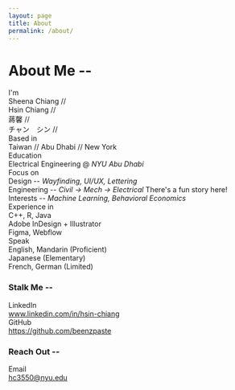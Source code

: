 ```yaml
---
layout: page
title: About
permalink: /about/
---
```


<h1>About Me --</h1>

<div class="about-grid">
  <div class="about-row">
    <div class="about-label">I'm</div>
    <div class="about-detail">
      Sheena Chiang // <br>
      Hsin Chiang // <br>
      蔣馨 // <br>
      チャン　シン //
    </div>
  </div>

  <div class="about-row">
    <div class="about-label">Based in</div>
    <div class="about-detail">Taiwan // Abu Dhabi // New York</div>
  </div>

  <div class="about-row">
    <div class="about-label">Education</div>
    <div class="about-detail">
        Electrical Engineering @ <em>NYU Abu Dhabi</em>
    </div>
  </div>

  <div class="about-row">
    <div class="about-label">Focus on</div>
    <div class="about-detail">
      Design -- <em>Wayfinding, UI/UX, Lettering</em><br>
      Engineering -- <em>Civil -> Mech -> Electrical</em> <span class="note">There's a fun story here!</span><br>
      Interests -- <em>Machine Learning, Behavioral Economics</em>
    </div>
  </div>

  <div class="about-row">
    <div class="about-label">Experience in</div>
    <div class="about-detail">
      C++, R, Java<br>
      Adobe InDesign + Illustrator<br>
      Figma, Webflow
    </div>
  </div>

  <div class="about-row">
    <div class="about-label">Speak</div>
    <div class="about-detail">
      English, Mandarin <span class="note">(Proficient)</span><br>
      Japanese <span class="note">(Elementary)</span><br>
      French, German <span class="note">(Limited)</span><br>
    </div>
  </div>

  <h3>Stalk Me --</h3>

  <div class="about-row">
    <div class="about-label">LinkedIn</div>
    <div class="about-detail"><a href="https://www.linkedin.com/in/hsin-chiang" target="_blank">www.linkedin.com/in/hsin-chiang</a></div>
  </div>

  <div class="about-row">
    <div class="about-label">GitHub</div>
    <div class="about-detail"><a href="https://github.com/beenzpaste" target="_blank">https://github.com/beenzpaste</a></div>
  </div>

  <h3>Reach Out --</h3>

  <div class="about-row">
    <div class="about-label">Email</div>
    <div class="about-detail"><a href="mailto:hc3550@nyu.edu">hc3550@nyu.edu</a></div>
  </div>
</div>



